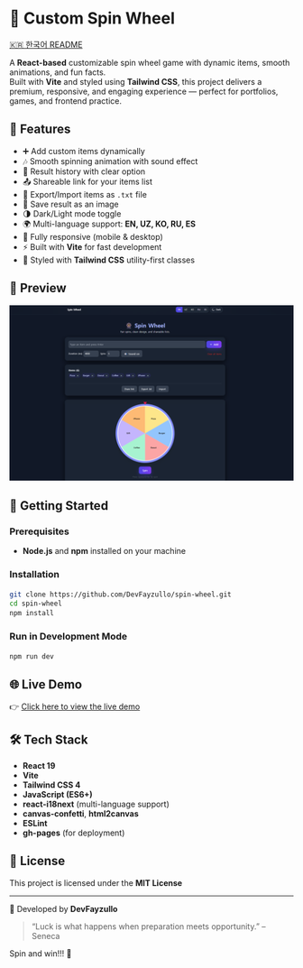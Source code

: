  # 🎡 Custom Spin Wheel

[🇰🇷 한국어 README](./README.kr.md)

A **React-based** customizable spin wheel game with dynamic items, smooth animations, and fun facts.  
Built with **Vite** and styled using **Tailwind CSS**, this project delivers a premium, responsive, and engaging experience — perfect for portfolios, games, and frontend practice.

## 🧠 Features

- ➕ Add custom items dynamically
- 🎶 Smooth spinning animation with sound effect
- 📜 Result history with clear option
- 📤 Shareable link for your items list
- 📂 Export/Import items as `.txt` file
- 📸 Save result as an image
- 🌗 Dark/Light mode toggle
- 🌍 Multi-language support: **EN, UZ, KO, RU, ES**
- 📱 Fully responsive (mobile & desktop)
- ⚡ Built with **Vite** for fast development
- 🎨 Styled with **Tailwind CSS** utility-first classes

## 📸 Preview

![screenshot](./public/screenshot.png)

## 🚀 Getting Started

### Prerequisites

- **Node.js** and **npm** installed on your machine

### Installation

```bash
git clone https://github.com/DevFayzullo/spin-wheel.git
cd spin-wheel
npm install
```

### Run in Development Mode

```bash
npm run dev
```

## 🌐 Live Demo

👉 [Click here to view the live demo](https://DevFayzullo.github.io/spin-wheel)

## 🛠️ Tech Stack

- **React 19**
- **Vite**
- **Tailwind CSS 4**
- **JavaScript (ES6+)**
- **react-i18next** (multi-language support)
- **canvas-confetti**, **html2canvas**
- **ESLint**
- **gh-pages** (for deployment)

## 📄 License

This project is licensed under the **MIT License**

---

📌 Developed by **DevFayzullo**

> “Luck is what happens when preparation meets opportunity.” – Seneca

Spin and win!!! 🎯
